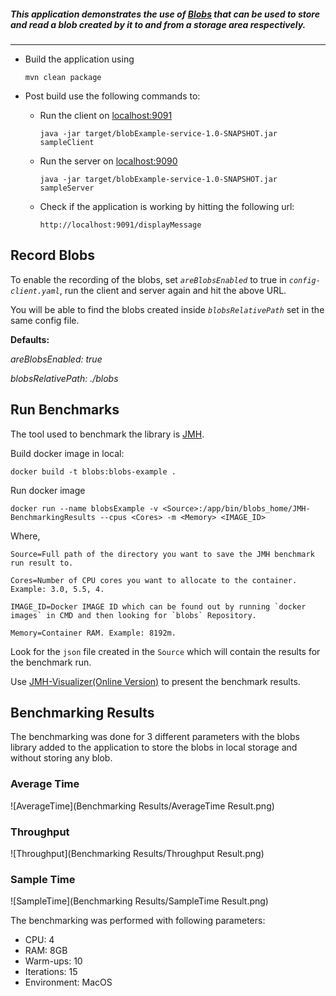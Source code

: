 ##### This application demonstrates the use of [Blobs](https://github.com/mchandramouli/blobs) that can be used to store and read a blob created by it to and from a storage area respectively.

***

* Build the application using

  ```mvn clean package```

* Post build use the following commands to:

  * Run the client on [localhost:9091](http://localhost:9091)

    ```java -jar target/blobExample-service-1.0-SNAPSHOT.jar sampleClient```

  * Run the server on [localhost:9090](http://localhost:9090)

    ```java -jar target/blobExample-service-1.0-SNAPSHOT.jar sampleServer```
 
  * Check if the application is working by hitting the following url:
 
    ```http://localhost:9091/displayMessage```
 
 ## Record Blobs
 
 To enable the recording of the blobs, set _`areBlobsEnabled`_ to true in _`config-client.yaml`_, run the client and server again and hit the above URL.
 
 You will be able to find the blobs created inside _`blobsRelativePath`_ set in the same config file.
 
 **Defaults:**
  
  _areBlobsEnabled: true_
 
 _blobsRelativePath: ./blobs_
 
 ## Run Benchmarks
 
 The tool used to benchmark the library is [JMH](https://openjdk.java.net/projects/code-tools/jmh/).
 
 Build docker image in local:
 
 ```docker build -t blobs:blobs-example .```
 
 Run docker image
 
 ```docker run --name blobsExample -v <Source>:/app/bin/blobs_home/JMH-BenchmarkingResults --cpus <Cores> -m <Memory> <IMAGE_ID>```
 
 Where,
 ```properties
 Source=Full path of the directory you want to save the JMH benchmark run result to.
 
 Cores=Number of CPU cores you want to allocate to the container. Example: 3.0, 5.5, 4.
 
 IMAGE_ID=Docker IMAGE ID which can be found out by running `docker images` in CMD and then looking for `blobs` Repository.
 
 Memory=Container RAM. Example: 8192m.
```

Look for the `json` file created in the `Source` which will contain the results for the benchmark run.

Use [JMH-Visualizer(Online Version)](https://jmh.morethan.io/) to present the benchmark results.

## Benchmarking Results

The benchmarking was done for 3 different parameters with the blobs library added to the application to store the blobs in local storage and without storing any blob.

### Average Time

![AverageTime](Benchmarking Results/AverageTime Result.png)

### Throughput

![Throughput](Benchmarking Results/Throughput Result.png)

### Sample Time

![SampleTime](Benchmarking Results/SampleTime Result.png)

The benchmarking was performed with following parameters:

* CPU: 4
* RAM: 8GB
* Warm-ups: 10
* Iterations: 15
* Environment: MacOS
